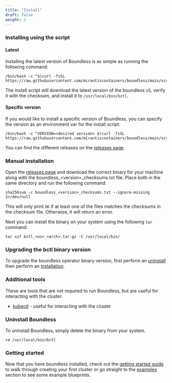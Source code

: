 ```yaml
---
title: "Install"
draft: false
weight: 1
---
```


### Installing using the script

#### Latest

Installing the latest version of Boundless is as simple as running the following command:

```shell
/bin/bash -c "$(curl -fsSL https://raw.githubusercontent.com/mirantiscontainers/boundless/main/scripts/install.sh)"
```
The install script will download the latest version of the boundless cli, verify it with the checksum, and install it to `/usr/local/bin/bctl`.

#### Specific version

If you would like to install a specific version of Boundless, you can specify the version as an environment var for the install script:

```shell
/bin/bash -c "VERSION=<desired version> $(curl -fsSL https://raw.githubusercontent.com/mirantiscontainers/boundless/main/scripts/install.sh)"
```

You can find the different releases on the [releases page](https://github.com/mirantiscontainers/boundless/releases).

### Manual installation

Open the [releases page](https://github.com/mirantiscontainers/boundless/releases) and download the correct binary for your machine along with the boundless_\<version\>_checksums.txt file.
Place both in the same directory and run the following command:

```shell
sha256sum -c boundless_<version>_checksums.txt --ignore-missing 2>/dev/null
```

This will only print `OK` if at least one of the files matches the checksums in the checksum file. Otherwise, it will return an error.

Next you can install the binary on your system using the following `tar` command:

```shell
tar xzf bctl_<os>_<arch>.tar.gz -C /usr/local/bin/
```

### Upgrading the bctl binary version
To upgrade the boundless operator binary version, first perform an [uninstall](#uninstall-boundless) then perform an [installation](#installing-using-the-script).   

### Additional tools

These are tools that are not required to run Boundless, but are useful for interacting with the cluster.

* [kubectl](https://kubernetes.io/docs/tasks/tools/install-kubectl/) - useful for interacting with the cluster

### Uninstall Boundless

To uninstall Boundless, simply delete the binary from your system.
```shell
rm /usr/local/bin/bctl
```

### Getting started

Now that you have boundless installed, check out the [getting started guide](../getting-started) to walk through creating your first cluster or go straight to the [examples](docs/examples) section to see some example blueprints.
